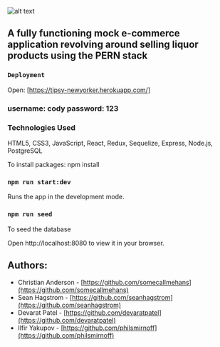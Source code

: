 ![alt text](https://live.staticflickr.com/65535/52035385485_743276f02b_z.jpg)
## A fully functioning mock e-commerce application revolving around selling liquor products using the PERN stack

### `Deployment`
Open: [https://tipsy-newyorker.herokuapp.com/]

### username: cody password: 123

### Technologies Used
HTML5, CSS3, JavaScript, React, Redux, Sequelize, Express, Node.js, PostgreSQL


To install packages: npm install

### `npm run start:dev`
Runs the app in the development mode.

### `npm run seed`
To seed the database

Open http://localhost:8080 to view it in your browser.


## Authors:

- Christian Anderson - [https://github.com/somecallmehans](https://github.com/somecallmehans)
- Sean Hagstrom - [https://github.com/seanhagstrom](https://github.com/seanhagstrom)
- Devarat Patel - [https://github.com/devaratpatel](https://github.com/devaratpatel)
- Ilfir Yakupov - [https://github.com/philsmirnoff](https://github.com/philsmirnoff)



